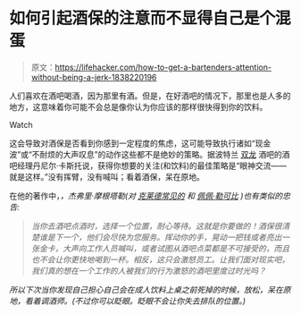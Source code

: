 # 如何引起酒保的注意而不显得自己是个混蛋

> 原文：<https://lifehacker.com/how-to-get-a-bartenders-attention-without-being-a-jerk-1838220196>

人们喜欢在酒吧喝酒，因为那里有酒。但是，在好酒吧的情况下，那里也是人多的地方，这意味着你可能不会总是像你认为你应该的那样很快得到你的饮料。

Watch

这会导致对酒保是否看到你感到一定程度的焦虑，这可能导致执行诸如“现金波”或“不耐烦的大声叹息”的动作这些都不是绝妙的策略。据波特兰 [双龙](https://www.doubledragonpdx.com) 酒吧的酒吧经理丹尼尔·卡斯托说，获得你想要的关注(和饮料)的最佳策略是“眼神交流——就是这样。”没有挥臂，没有喊叫；看着酒保，呆在原地。

在他的著作中，[](https://www.amazon.com/Drinking-Distilled-Manual-Jeffrey-Morgenthaler/dp/0399580557?asc_campaign=InlineText&asc_refurl=https://lifehacker.com/how-to-get-a-bartenders-attention-without-being-a-jerk-1838220196&asc_source=&tag=kinjalifehackerlink-20)*，杰弗里·摩根塔勒(对 [克莱德常见的](https://www.clydecommon.com) 和 [佩佩·勒可比](https://pepelemokopdx.com) )也有类似的忠告:*

> *当你去酒吧点酒时，选择一个位置，耐心等待。这就是你要做的！酒保很清楚谁是下一个，他们会尽快为您服务。挥动你的手，晃动一把钱或者亮出一张金卡，大声向工作人员喊叫，或者试图从酒吧点菜都是不可接受的，而且也不会让你更快地喝到一杯。相反，这只会激怒员工。让我们面对现实吧，我们真的想在一个工作的人被我们的行为激怒的酒吧里度过时光吗？*

*所以下次当你发现自己担心自己会在成人饮料上桌之前死掉的时候，放松，呆在原地，看着调酒师。(不过你可以眨眼。眨眼不会让你失去排队的位置。)*